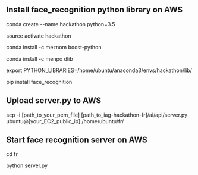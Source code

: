 ## Install face_recognition python library on AWS

conda create --name hackathon python=3.5

source activate hackathon

conda install -c meznom boost-python

conda install -c menpo dlib

export PYTHON_LIBRARIES=/home/ubuntu/anaconda3/envs/hackathon/lib/

pip install face_recognition

## Upload server.py to AWS

scp -i [path_to_your_pem_file] [path_to_iag-hackathon-fr]/ai/api/server.py ubuntu@[your_EC2_public_ip]:/home/ubuntu/fr/

## Start face recognition server on AWS

cd fr

python server.py
